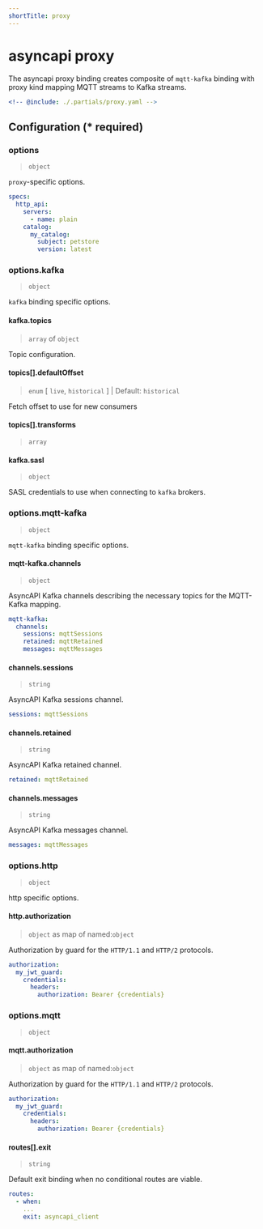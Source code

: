 ```yaml
---
shortTitle: proxy
---
```


# asyncapi proxy

The asyncapi proxy binding creates composite of `mqtt-kafka` binding with proxy kind mapping MQTT streams to Kafka streams.

```yaml
<!-- @include: ./.partials/proxy.yaml -->
```

## Configuration (\* required)

<!-- @include: ../.partials/vault.md -->

### options

> `object`

`proxy`-specific options.

```yaml
specs:
  http_api:
    servers:
      - name: plain
    catalog:
      my_catalog:
        subject: petstore
        version: latest
```

<!-- @include: ./.partials/options.md -->

### options.kafka

> `object`

`kafka` binding specific options.

#### kafka.topics

> `array` of `object`

Topic configuration.

<!-- @include: ../.partials/options-kafka-topics.md -->

#### topics[].defaultOffset

> `enum` [ `live`, `historical` ] | Default: `historical`

Fetch offset to use for new consumers

#### topics[].transforms

> `array`

#### kafka.sasl

> `object`

SASL credentials to use when connecting to `kafka` brokers.

<!-- @include: ../.partials/options-kafka-sasl.md -->

### options.mqtt-kafka

> `object`

`mqtt-kafka` binding specific options.

#### mqtt-kafka.channels

> `object`

AsyncAPI Kafka channels describing the necessary topics for the MQTT-Kafka mapping.

```yaml
mqtt-kafka:
  channels:
    sessions: mqttSessions
    retained: mqttRetained
    messages: mqttMessages
```

#### channels.sessions

> `string`

AsyncAPI Kafka sessions channel.

```yaml
sessions: mqttSessions
```

#### channels.retained

> `string`

AsyncAPI Kafka retained channel.

```yaml
retained: mqttRetained
```

#### channels.messages

> `string`

AsyncAPI Kafka messages channel.

```yaml
messages: mqttMessages
```

### options.http

> `object`

http specific options.

#### http.authorization

> `object` as map of named:`object`

Authorization by guard for the `HTTP/1.1` and `HTTP/2` protocols.

```yaml
authorization:
  my_jwt_guard:
    credentials:
      headers:
        authorization: Bearer {credentials}
```

<!-- @include: ../.partials/options-http-auth.md -->

### options.mqtt

> `object`

#### mqtt.authorization

> `object` as map of named:`object`

Authorization by guard for the `HTTP/1.1` and `HTTP/2` protocols.

```yaml
authorization:
  my_jwt_guard:
    credentials:
      headers:
        authorization: Bearer {credentials}
```

<!-- @include: ../.partials/options-mqtt-auth.md -->

<!-- @include: ./.partials/routes.md -->
#### routes[].exit

> `string`

Default exit binding when no conditional routes are viable.

```yaml
routes:
  - when:
    ...
    exit: asyncapi_client
```
<!-- @include: ../.partials/exit.md -->
<!-- @include: ../.partials/telemetry.md -->
